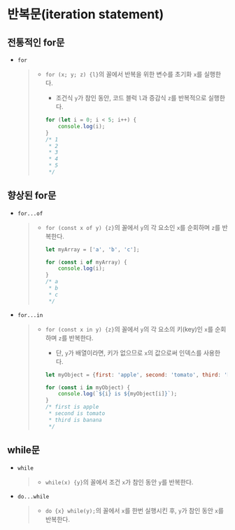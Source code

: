 # 반복문(iteration statement)

## 전통적인 for문

- `for`

  > - `for (x; y; z) {l}`의 꼴에서 반복을 위한 변수를 초기화 `x`를 실행한다.
  >   - 조건식 `y`가 참인 동안, 코드 블럭 `l`과 증감식 `z`를 반복적으로 실행한다.
  >
  >   ```js
  >   for (let i = 0; i < 5; i++) {
  >       console.log(i);
  >   }
  >   /* 1
  >    * 2
  >    * 3
  >    * 4
  >    * 5
  >    */
  >   ```

## 향상된 for문

- `for...of`

  > - `for (const x of y) {z}`의 꼴에서 `y`의 각 요소인 `x`를 순회하며 `z`를 반복한다.
  >
  >   ```js
  >   let myArray = ['a', 'b', 'c'];
  >
  >   for (const i of myArray) {
  >       console.log(i);
  >   }
  >   /* a
  >    * b
  >    * c
  >    */
  >   ```

- `for...in`

  > - `for (const x in y) {z}`의 꼴에서 `y`의 각 요소의 키(key)인 `x`를 순회하며 `z`를 반복한다.
  >   - 단, `y`가 배열이라면, 키가 없으므로 `x`의 값으로써 인덱스를 사용한다.
  >
  >   ```js
  >   let myObject = {first: 'apple', second: 'tomato', third: 'banana'};
  >
  >   for (const i in myObject) {
  >       console.log(`${i} is ${myObject[i]}`);
  >   }
  >   /* first is apple
  >    * second is tomato
  >    * third is banana
  >    */
  >   ```

## while문

- `while`

  > - `while(x) {y}`의 꼴에서 조건 `x`가 참인 동안 `y`를 반복한다.

- `do...while`

  > - `do {x} while(y);`의 꼴에서 `x`를 한번 실행시킨 후, `y`가 참인 동안 `x`를 반복한다.
